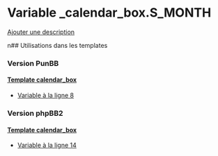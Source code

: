 # Variable _calendar_box.S_MONTH
[Ajouter une description](https://fa-tvars.appspot.com/_calendar_box.S_MONTH)

n## Utilisations dans les templates

### Version PunBB

#### [Template calendar_box](punbb/calendar_box.md)
* [Variable à la ligne 8](../punbb/calendar_box.tpl#L8)

### Version phpBB2

#### [Template calendar_box](subsilver/calendar_box.md)
* [Variable à la ligne 14](../subsilver/calendar_box.tpl#L14)